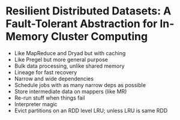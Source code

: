 # Resilient Distributed Datasets: A Fault-Tolerant Abstraction for In-Memory Cluster Computing
- Like MapReduce and Dryad but with caching
- Like Pregel but more general purpose
- Bulk data processing, unlike shared memory
- Lineage for fast recovery
- Narrow and wide dependencies
- Schedule jobs with as many narrow deps as possible
- Store intermediate data on mappers (like MR)
- Re-run stuff when things fail
- Interpreter magic
- Evict partitions on an RDD level LRU; unless LRU is same RDD

